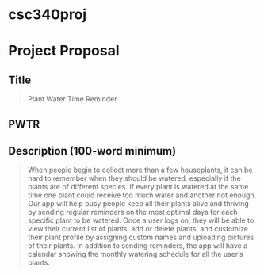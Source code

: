 # csc340proj
# Project Proposal
## Title
> Plant Water Time Reminder
## PWTR
## Description (100-word minimum)
>When people begin to collect more than a few houseplants, it can be hard to remember when they should be watered, especially if the plants are of different species. If every plant is watered at the same time one plant could receive too much water and another not enough. Our app will help busy people keep all their plants alive and thriving by sending regular reminders on the most optimal days for each specific plant to be watered.
Once a user logs on, they will be able to view their current list of plants, add or delete plants, and customize their plant profile by assigning custom names and uploading pictures of their plants. In addition to sending reminders, the app will have a calendar showing the monthly watering schedule for all the user’s plants. 
